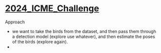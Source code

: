 # [2024_ICME_Challenge](https://sutdcv.github.io/MMVRAC/)

Approach
- we want to take the birds from the dataset, and then pass them through a detection model (explore use whatever), and then estimate the poses of the birds (explore again).
- 
